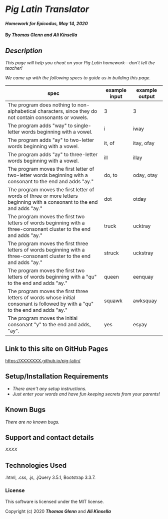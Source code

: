 # _Pig Latin Translator_

#### _Homework for Epicodus, May 14, 2020_

#### By _**Thomas Glenn and Ali Kinsella**_

## _Description_

_This page will help you cheat on your Pig Latin homework—don't tell the teacher!_

_We came up with the following specs to guide us in building this page._

| **spec** | **example input** | **example output** |
|------|---|---|
| The program does nothing to non-alphabetical characters, since they do not contain consonants or vowels. | 3 | 3 |
| The program adds "way" to single-letter words beginning with a vowel. | i | iway |
| The program adds "ay" to two-letter words beginning with a vowel. | it, of | itay, ofay |
| The program adds "ay" to three-letter words beginning with a vowel. | ill | illay |
| The program moves the first letter of two-letter words beginning with a consonant to the end and adds "ay." | do, to | oday, otay |
| The program moves the first letter of words of three or more letters beginning with a consonant to the end and adds "ay." | dot | otday |
| The program moves the first two letters of words beginning with a three-consonant cluster to the end and adds "ay." | truck | ucktray |
| The program moves the first three letters of words beginning with a three-consonant cluster to the end and adds "ay." | struck | uckstray |
| The program moves the first two letters of words beginning with a "qu" to the end and adds "ay." | queen | eenquay |
| The program moves the first three letters of words whose initial consonant is followed by with a "qu" to the end and adds "ay." | squawk | awksquay |
| The program moves the initial consonant "y" to the end and adds, "ay". | yes | esyay |

## Link to this site on GitHub Pages

https://XXXXXXX.github.io/pig-latin/

## Setup/Installation Requirements

* _There aren't any setup instructions._
* _Just enter your words and have fun keeping secrets from your parents!_

## Known Bugs

_There are no known bugs._

## Support and contact details

_XXXX_

## Technologies Used
.html, .css, .js, .jQuery 3.5.1, Bootstrap 3.3.7.

### License
This software is licensed under the MIT license.

Copyright (c) 2020 **_Thomas Glenn_** and **_Ali Kinsella_**